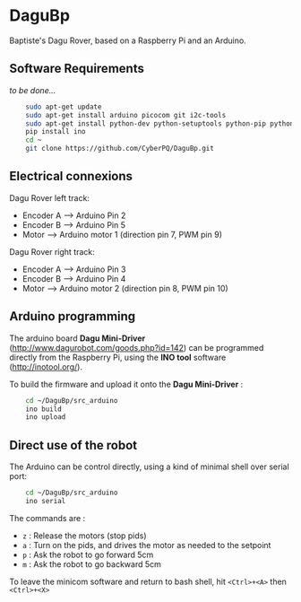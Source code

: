 DaguBp
======

Baptiste's Dagu Rover, based on a Raspberry Pi and an Arduino.

Software Requirements
----------------------
*to be done...*

```bash
	sudo apt-get update 
	sudo apt-get install arduino picocom git i2c-tools  
	sudo apt-get install python-dev python-setuptools python-pip python-smbus
	pip install ino
	cd ~
	git clone https://github.com/CyberPQ/DaguBp.git
```


Electrical connexions
----------------------

Dagu Rover left track:

  - Encoder A   --> Arduino Pin 2
  - Encoder B   --> Arduino Pin 5
  - Motor       --> Arduino motor 1 (direction pin 7, PWM pin 9)

Dagu Rover right track:

  - Encoder A   --> Arduino Pin 3
  - Encoder B   --> Arduino Pin 4
  - Motor       --> Arduino motor 2 (direction pin 8, PWM pin 10)


Arduino programming
--------------------
The arduino board **Dagu Mini-Driver** (http://www.dagurobot.com/goods.php?id=142) can be programmed directly from the Raspberry Pi, using the **INO tool** software (http://inotool.org/).

To build the firmware and upload it onto the **Dagu Mini-Driver** :

```bash
	cd ~/DaguBp/src_arduino
	ino build
	ino upload
```

Direct use of the robot
------------------------
The Arduino can be control directly, using a kind of minimal shell over serial port:

```bash
	cd ~/DaguBp/src_arduino
	ino serial
```

The commands are :

  - `z` : Release the motors (stop pids)
  - `a` : Turn on the pids, and drives the motor as needed to the setpoint
  - `p` : Ask the robot to go forward 5cm
  - `m` : Ask the robot to go backward 5cm

To leave the minicom software and return to bash shell, hit `<Ctrl>+<A>` then `<Ctrl>+<X>`


